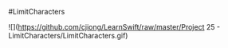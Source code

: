#LimitCharacters

![](https://github.com/cjiong/LearnSwift/raw/master/Project 25 - LimitCharacters/LimitCharacters.gif)